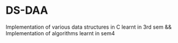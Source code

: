 # DS-DAA
Implementation of various data structures in C learnt in 3rd sem
&&
Implementation of algorithms learnt in sem4
